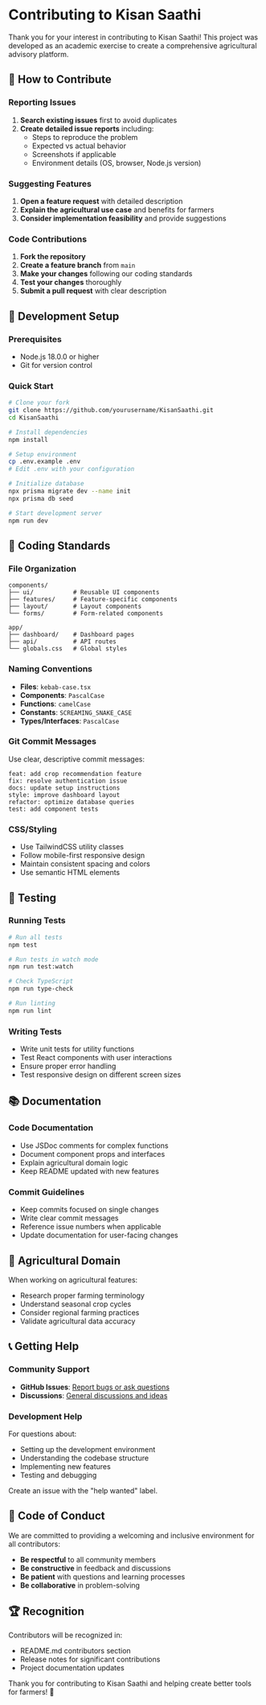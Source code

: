 # Contributing to Kisan Saathi

Thank you for your interest in contributing to Kisan Saathi! This project was developed as an academic exercise to create a comprehensive agricultural advisory platform.

## 🤝 How to Contribute

### Reporting Issues

1. **Search existing issues** first to avoid duplicates
2. **Create detailed issue reports** including:
   - Steps to reproduce the problem
   - Expected vs actual behavior
   - Screenshots if applicable
   - Environment details (OS, browser, Node.js version)

### Suggesting Features

1. **Open a feature request** with detailed description
2. **Explain the agricultural use case** and benefits for farmers
3. **Consider implementation feasibility** and provide suggestions

### Code Contributions

1. **Fork the repository**
2. **Create a feature branch** from `main`
3. **Make your changes** following our coding standards
4. **Test your changes** thoroughly
5. **Submit a pull request** with clear description

## 🚀 Development Setup

### Prerequisites

- Node.js 18.0.0 or higher
- Git for version control

### Quick Start

```bash
# Clone your fork
git clone https://github.com/yourusername/KisanSaathi.git
cd KisanSaathi

# Install dependencies
npm install

# Setup environment
cp .env.example .env
# Edit .env with your configuration

# Initialize database
npx prisma migrate dev --name init
npx prisma db seed

# Start development server
npm run dev
```

## 📝 Coding Standards

### File Organization

```
components/
├── ui/           # Reusable UI components
├── features/     # Feature-specific components  
├── layout/       # Layout components
└── forms/        # Form-related components

app/
├── dashboard/    # Dashboard pages
├── api/          # API routes
└── globals.css   # Global styles
```

### Naming Conventions

- **Files**: `kebab-case.tsx`
- **Components**: `PascalCase`
- **Functions**: `camelCase`
- **Constants**: `SCREAMING_SNAKE_CASE`
- **Types/Interfaces**: `PascalCase`

### Git Commit Messages

Use clear, descriptive commit messages:

```
feat: add crop recommendation feature
fix: resolve authentication issue
docs: update setup instructions
style: improve dashboard layout
refactor: optimize database queries
test: add component tests
```

### CSS/Styling

- Use TailwindCSS utility classes
- Follow mobile-first responsive design
- Maintain consistent spacing and colors
- Use semantic HTML elements

## 🧪 Testing

### Running Tests

```bash
# Run all tests
npm test

# Run tests in watch mode
npm run test:watch

# Check TypeScript
npm run type-check

# Run linting
npm run lint
```

### Writing Tests

- Write unit tests for utility functions
- Test React components with user interactions
- Ensure proper error handling
- Test responsive design on different screen sizes

## 📚 Documentation

### Code Documentation

- Use JSDoc comments for complex functions
- Document component props and interfaces
- Explain agricultural domain logic
- Keep README updated with new features

### Commit Guidelines

- Keep commits focused on single changes
- Write clear commit messages
- Reference issue numbers when applicable
- Update documentation for user-facing changes

## 🌱 Agricultural Domain

When working on agricultural features:

- Research proper farming terminology
- Understand seasonal crop cycles
- Consider regional farming practices
- Validate agricultural data accuracy

## 📞 Getting Help

### Community Support

- **GitHub Issues**: [Report bugs or ask questions](https://github.com/Mauryavardhan/KisanSaathi/issues)
- **Discussions**: [General discussions and ideas](https://github.com/Mauryavardhan/KisanSaathi/discussions)

### Development Help

For questions about:
- Setting up the development environment
- Understanding the codebase structure
- Implementing new features
- Testing and debugging

Create an issue with the "help wanted" label.

## 📜 Code of Conduct

We are committed to providing a welcoming and inclusive environment for all contributors:

- **Be respectful** to all community members
- **Be constructive** in feedback and discussions
- **Be patient** with questions and learning processes
- **Be collaborative** in problem-solving

## 🏆 Recognition

Contributors will be recognized in:
- README.md contributors section
- Release notes for significant contributions
- Project documentation updates

Thank you for contributing to Kisan Saathi and helping create better tools for farmers! 🌾
